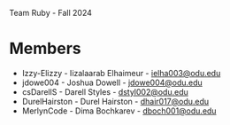 Team Ruby - Fall 2024

# Members
- Izzy-Elizzy - Iizalaarab Elhaimeur - ielha003@odu.edu
- jdowe004 - Joshua Dowell - jdowe004@odu.edu
- csDarellS - Darell Styles - dstyl002@odu.edu
- DurelHairston - Durel Hairston - dhair017@odu.edu
- MerlynCode - Dima Bochkarev -  dboch001@odu.edu 
